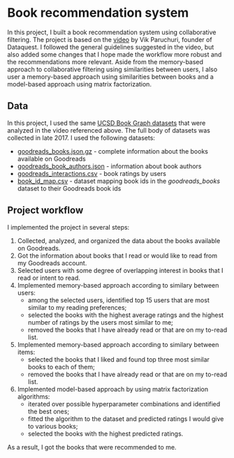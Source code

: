 # Book recommendation system

In this project, I built a book recommendation system using collaborative filtering. The project is based on the [video](https://www.youtube.com/watch?v=mrWzQy_Lddc) by Vik Paruchuri, founder of Dataquest. I followed the general guidelines suggested in the video, but also added some changes that I hope made the workflow more robust and the recommendations more relevant. Aside from the memory-based approach to collaborative filtering using similarities between users, I also user a memory-based approach using similarities between books and a model-based approach using matrix factorization.

## Data

In this project, I used the same [UCSD Book Graph datasets](https://sites.google.com/eng.ucsd.edu/ucsdbookgraph/home) that were analyzed in the video referenced above. The full body of datasets was collected in late 2017. I used the following datasets:

* [goodreads_books.json.gz](https://drive.google.com/uc?id=1LXpK1UfqtP89H1tYy0pBGHjYk8IhigUK) - complete information about the books available on Goodreads
* [goodreads_book_authors.json](https://drive.google.com/uc?id=19cdwyXwfXx_HDIgxXaHzH0mrx8nMyLvC) - information about book authors
* [goodreads_interactions.csv](https://drive.google.com/open?id=1zmylV7XW2dfQVCLeg1LbllfQtHD2KUon) - book ratings by users
* [book_id_map.csv](https://drive.google.com/uc?id=1CHTAaNwyzvbi1TR08MJrJ03BxA266Yxr) - dataset mapping book ids in the *goodreads_books* dataset to their Goodreads book ids

## Project workflow

I implemented the project in several steps:
1. Collected, analyzed, and organized the data about the books available on Goodreads.
2. Got the information about books that I read or would like to read from my Goodreads account.
3. Selected users with some degree of overlapping interest in books that I read or intent to read.
4. Implemented memory-based approach according to similary between users:
    - among the selected users, identified top 15 users that are most similar to my reading preferences;
    - selected the books with the highest average ratings and the highest number of ratings by the users most similar to me;
    - removed the books that I have already read or that are on my to-read list.
5. Implemented memory-based approach according to similary between items:
    - selected the books that I liked and found top three most similar books to each of them;
    - removed the books that I have already read or that are on my to-read list.
6. Implemented model-based approach by using matrix factorization algorithms:
    - iterated over possible hyperparameter combinations and identified the best ones;
    - fitted the algorithm to the dataset and predicted ratings I would give to various books;
    - selected the books with the highest predicted ratings.

As a result, I got the books that were recommended to me. 
